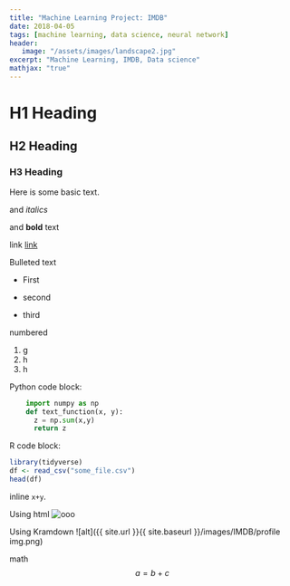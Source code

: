 ```yaml
---
title: "Machine Learning Project: IMDB"
date: 2018-04-05
tags: [machine learning, data science, neural network]
header:
   image: "/assets/images/landscape2.jpg"
excerpt: "Machine Learning, IMDB, Data science"
mathjax: "true"
---
```


# H1 Heading

## H2 Heading

### H3 Heading

Here is some basic text.

and *italics*

and **bold** text

link [link](https://scholar.google.it/citations?hl=de&user=Nuew5tYAAAAJ&view_op=list_works&sortby=pubdate#)

Bulleted text

* First
+ second
- third

numbered
1. g
2. h
3. h

Python code block:
```python
    import numpy as np
    def text_function(x, y):
      z = np.sum(x,y)
      return z
```
R code block:
```r
library(tidyverse)
df <- read_csv("some_file.csv")
head(df)
```

inline `x+y`.

Using html
<img src="{{ site.url }}{{ site.baseurl }}/images/IMDB/profile img.png" alt="ooo">

Using Kramdown
![alt]({{ site.url }}{{ site.baseurl }}/images/IMDB/profile img.png)

math
$$a=b+c$$